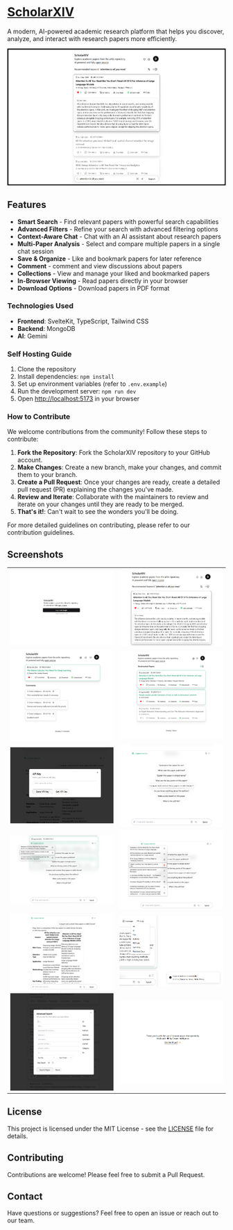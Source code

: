 # [ScholarXIV](https://scholarxiv.com)

A modern, AI-powered academic research platform that helps you discover, analyze, and interact with research papers more efficiently.

![Homepage](/static/screenshots/screenshot.jpg)

## Features

- **Smart Search** - Find relevant papers with powerful search capabilities
- **Advanced Filters** - Refine your search with advanced filtering options
- **Context-Aware Chat** - Chat with an AI assistant about research papers
- **Multi-Paper Analysis** - Select and compare multiple papers in a single chat session
- **Save & Organize** - Like and bookmark papers for later reference
- **Comment** - comment and view discussions about papers
- **Collections** - View and manage your liked and bookmarked papers
- **In-Browser Viewing** - Read papers directly in your browser
- **Download Options** - Download papers in PDF format

### Technologies Used

- **Frontend**: SvelteKit, TypeScript, Tailwind CSS
- **Backend**: MongoDB
- **AI**: Gemini

### Self Hosting Guide

1. Clone the repository
2. Install dependencies: `npm install`
3. Set up environment variables (refer to `.env.example`)
4. Run the development server: `npm run dev`
5. Open [http://localhost:5173](http://localhost:5173) in your browser

### How to Contribute

We welcome contributions from the community! Follow these steps to contribute:

1. **Fork the Repository**: Fork the ScholarXIV repository to your GitHub account.
2. **Make Changes**: Create a new branch, make your changes, and commit them to your branch.
3. **Create a Pull Request**: Once your changes are ready, create a detailed pull request (PR) explaining the changes you've made.
4. **Review and Iterate**: Collaborate with the maintainers to review and iterate on your changes until they are ready to be merged.
5. **That's it!**: Can't wait to see the wonders you'll be doing.

For more detailed guidelines on contributing, please refer to our contribution guidelines.

## Screenshots

|                                          |                                          |
| ---------------------------------------- | ---------------------------------------- |
| ![](static/screenshots/screenshot1.jpg)  | ![](static/screenshots/screenshot2.jpg)  |
| ![](static/screenshots/screenshot3.jpg)  | ![](static/screenshots/screenshot4.jpg)  |
| ![](static/screenshots/screenshot5.jpg)  | ![](static/screenshots/screenshot6.jpg)  |
| ![](static/screenshots/screenshot7.jpg)  | ![](static/screenshots/screenshot8.jpg)  |
| ![](static/screenshots/screenshot9.jpg)  | ![](static/screenshots/screenshot10.jpg) |
| ![](static/screenshots/screenshot11.jpg) | ![](static/screenshots/screenshot12.jpg) |

## License

This project is licensed under the MIT License - see the [LICENSE](LICENSE) file for details.

## Contributing

Contributions are welcome! Please feel free to submit a Pull Request.

## Contact

Have questions or suggestions? Feel free to open an issue or reach out to our team.
